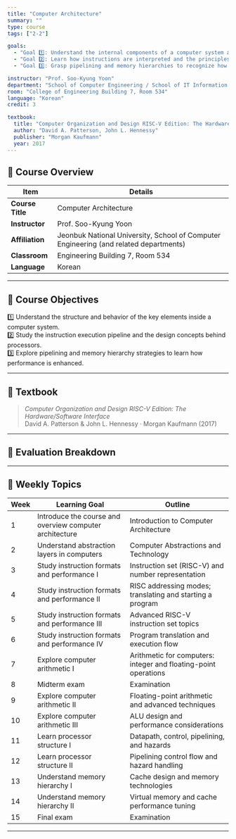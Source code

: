 ```yaml
---
title: "Computer Architecture"
summary: ""
type: course
tags: ["2-2"]

goals:
  - "Goal 1️⃣: Understand the internal components of a computer system and how they operate together."
  - "Goal 2️⃣: Learn how instructions are interpreted and the principles behind processor design."
  - "Goal 3️⃣: Grasp pipelining and memory hierarchies to recognize how computer performance can be improved."

instructor: "Prof. Soo-Kyung Yoon"
department: "School of Computer Engineering / School of IT Information Engineering / School of Intelligent IT Engineering / School of Computer & Artificial Intelligence, JBNU"
room: "College of Engineering Building 7, Room 534"
language: "Korean"
credit: 3

textbook:
  title: "Computer Organization and Design RISC-V Edition: The Hardware/Software Interface"
  author: "David A. Patterson, John L. Hennessy"
  publisher: "Morgan Kaufmann"
  year: 2017
---
```


<!--more-->

## 📘 Course Overview

| Item | Details |
|------|---------|
| **Course Title** | Computer Architecture |
| **Instructor** | Prof. Soo-Kyung Yoon |
| **Affiliation** | Jeonbuk National University, School of Computer Engineering (and related departments) |
| **Classroom** | Engineering Building 7, Room 534 |
| **Language** | Korean |

---

## 🎯 Course Objectives

1️⃣ Understand the structure and behavior of the key elements inside a computer system.  
2️⃣ Study the instruction execution pipeline and the design concepts behind processors.  
3️⃣ Explore pipelining and memory hierarchy strategies to learn how performance is enhanced.

---

## 📖 Textbook

> *Computer Organization and Design RISC-V Edition: The Hardware/Software Interface*  
> David A. Patterson & John L. Hennessy · Morgan Kaufmann (2017)

---

## 🧮 Evaluation Breakdown

<canvas id="evaluationChart" width="400" height="400"></canvas>

<script src="https://cdn.jsdelivr.net/npm/chart.js"></script>
<script>
const ctx = document.getElementById('evaluationChart');
new Chart(ctx, {
  type: 'pie',
  data: {
    labels: ['Midterm Exam', 'Final Exam', 'Attendance', 'Assignments'],
    datasets: [{
      data: [45, 45, 10, 0],
      backgroundColor: ['#9ad0f5', '#ffb7b2', '#ffdac1', '#b5ead7'],
      borderColor: '#222',
      borderWidth: 2
    }]
  },
  options: {
    plugins: {
      legend: {
        position: 'bottom',
        labels: { color: '#ddd', font: { size: 14 } }
      }
    }
  }
});
</script>

---

## 📆 Weekly Topics

| Week | Learning Goal | Outline |
|------|---------------|---------|
| 1 | Introduce the course and overview computer architecture | Introduction to Computer Architecture |
| 2 | Understand abstraction layers in computers | Computer Abstractions and Technology |
| 3 | Study instruction formats and performance I | Instruction set (RISC-V) and number representation |
| 4 | Study instruction formats and performance II | RISC addressing modes; translating and starting a program |
| 5 | Study instruction formats and performance III | Advanced RISC-V instruction set topics |
| 6 | Study instruction formats and performance IV | Program translation and execution flow |
| 7 | Explore computer arithmetic I | Arithmetic for computers: integer and floating-point operations |
| 8 | Midterm exam | Examination |
| 9 | Explore computer arithmetic II | Floating-point arithmetic and advanced techniques |
| 10 | Explore computer arithmetic III | ALU design and performance considerations |
| 11 | Learn processor structure I | Datapath, control, pipelining, and hazards |
| 12 | Learn processor structure II | Pipelining control flow and hazard handling |
| 13 | Understand memory hierarchy I | Cache design and memory technologies |
| 14 | Understand memory hierarchy II | Virtual memory and cache performance tuning |
| 15 | Final exam | Examination |

---
